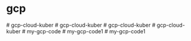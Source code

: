 # gcp
#   g c p - c l o u d - k u b e r  
 #   g c p - c l o u d - k u b e r  
 #   g c p - c l o u d - k u b e r  
 #   g c p - c l o u d - k u b e r  
 #   m y - g c p - c o d e  
 #   m y - g c p - c o d e 1  
 #   m y - g c p - c o d e 1  
 